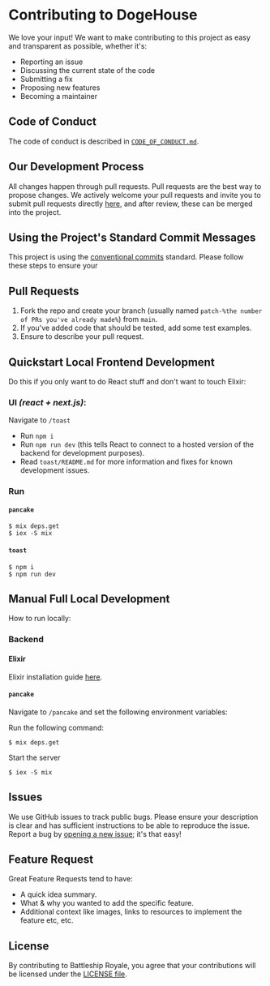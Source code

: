 # Contributing to DogeHouse
We love your input! We want to make contributing to this project as easy and transparent as possible, whether it's:
- Reporting an issue
- Discussing the current state of the code
- Submitting a fix
- Proposing new features
- Becoming a maintainer

## Code of Conduct
The code of conduct is described in [`CODE_OF_CONDUCT.md`](CODE_OF_CONDUCT.md).

## Our Development Process
All changes happen through pull requests. Pull requests are the best way to propose changes. We actively welcome your pull requests and invite you to submit pull requests directly [here](https://github.com/firecraftgaming/battleship-royale/pulls), and after review, these can be merged into the project.

## Using the Project's Standard Commit Messages
This project is using the [conventional commits](https://www.conventionalcommits.org/en/v1.0.0-beta.2/) standard. Please follow these steps to ensure your

## Pull Requests
1. Fork the repo and create your branch (usually named `patch-%the number of PRs you've already made%`) from `main`.
2. If you've added code that should be tested, add some test examples.
3. Ensure to describe your pull request.


## Quickstart Local Frontend Development
Do this if you only want to do React stuff and don't want to touch Elixir:

### UI *(react + next.js)*:
Navigate to `/toast`

- Run `npm i`
- Run `npm run dev` (this tells React to connect to a hosted version of the backend for development purposes).
- Read `toast/README.md` for more information and fixes for known development issues.

### Run
#### `pancake`
```shell
$ mix deps.get
$ iex -S mix
```
#### `toast`
```shell
$ npm i
$ npm run dev
```

## Manual Full Local Development
How to run locally:

### Backend
#### Elixir
Elixir installation guide [here](https://elixir-lang.org/install.html).

#### `pancake`
Navigate to `/pancake` and set the following environment variables:

Run the following command:
```shell
$ mix deps.get
```

Start the server
```shell
$ iex -S mix
```

## Issues
We use GitHub issues to track public bugs. Please ensure your description is
clear and has sufficient instructions to be able to reproduce the issue. Report a bug by <a href="https://github.com/firecraftgaming/battleship-royale/issues">opening a new issue</a>; it's that easy!

## Feature Request
Great Feature Requests tend to have:

- A quick idea summary.
- What & why you wanted to add the specific feature.
- Additional context like images, links to resources to implement the feature etc, etc.

## License
By contributing to Battleship Royale, you agree that your contributions will be licensed
under the [LICENSE file](LICENSE).
